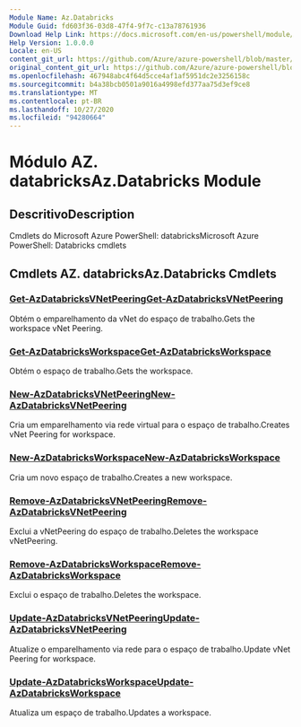 ```yaml
---
Module Name: Az.Databricks
Module Guid: fd603f36-03d8-47f4-9f7c-c13a78761936
Download Help Link: https://docs.microsoft.com/en-us/powershell/module/az.databricks
Help Version: 1.0.0.0
Locale: en-US
content_git_url: https://github.com/Azure/azure-powershell/blob/master/src/Databricks/help/Az.Databricks.md
original_content_git_url: https://github.com/Azure/azure-powershell/blob/master/src/Databricks/help/Az.Databricks.md
ms.openlocfilehash: 467948abc4f64d5cce4af1af5951dc2e3256158c
ms.sourcegitcommit: b4a38bcb0501a9016a4998efd377aa75d3ef9ce8
ms.translationtype: MT
ms.contentlocale: pt-BR
ms.lasthandoff: 10/27/2020
ms.locfileid: "94280664"
---
```

# <span data-ttu-id="a8e80-101">Módulo AZ. databricks</span><span class="sxs-lookup"><span data-stu-id="a8e80-101">Az.Databricks Module</span></span>
## <span data-ttu-id="a8e80-102">Descritivo</span><span class="sxs-lookup"><span data-stu-id="a8e80-102">Description</span></span>
<span data-ttu-id="a8e80-103">Cmdlets do Microsoft Azure PowerShell: databricks</span><span class="sxs-lookup"><span data-stu-id="a8e80-103">Microsoft Azure PowerShell: Databricks cmdlets</span></span>

## <span data-ttu-id="a8e80-104">Cmdlets AZ. databricks</span><span class="sxs-lookup"><span data-stu-id="a8e80-104">Az.Databricks Cmdlets</span></span>
### [<span data-ttu-id="a8e80-105">Get-AzDatabricksVNetPeering</span><span class="sxs-lookup"><span data-stu-id="a8e80-105">Get-AzDatabricksVNetPeering</span></span>](Get-AzDatabricksVNetPeering.md)
<span data-ttu-id="a8e80-106">Obtém o emparelhamento da vNet do espaço de trabalho.</span><span class="sxs-lookup"><span data-stu-id="a8e80-106">Gets the workspace vNet Peering.</span></span>

### [<span data-ttu-id="a8e80-107">Get-AzDatabricksWorkspace</span><span class="sxs-lookup"><span data-stu-id="a8e80-107">Get-AzDatabricksWorkspace</span></span>](Get-AzDatabricksWorkspace.md)
<span data-ttu-id="a8e80-108">Obtém o espaço de trabalho.</span><span class="sxs-lookup"><span data-stu-id="a8e80-108">Gets the workspace.</span></span>

### [<span data-ttu-id="a8e80-109">New-AzDatabricksVNetPeering</span><span class="sxs-lookup"><span data-stu-id="a8e80-109">New-AzDatabricksVNetPeering</span></span>](New-AzDatabricksVNetPeering.md)
<span data-ttu-id="a8e80-110">Cria um emparelhamento via rede virtual para o espaço de trabalho.</span><span class="sxs-lookup"><span data-stu-id="a8e80-110">Creates vNet Peering for workspace.</span></span>

### [<span data-ttu-id="a8e80-111">New-AzDatabricksWorkspace</span><span class="sxs-lookup"><span data-stu-id="a8e80-111">New-AzDatabricksWorkspace</span></span>](New-AzDatabricksWorkspace.md)
<span data-ttu-id="a8e80-112">Cria um novo espaço de trabalho.</span><span class="sxs-lookup"><span data-stu-id="a8e80-112">Creates a new workspace.</span></span>

### [<span data-ttu-id="a8e80-113">Remove-AzDatabricksVNetPeering</span><span class="sxs-lookup"><span data-stu-id="a8e80-113">Remove-AzDatabricksVNetPeering</span></span>](Remove-AzDatabricksVNetPeering.md)
<span data-ttu-id="a8e80-114">Exclui a vNetPeering do espaço de trabalho.</span><span class="sxs-lookup"><span data-stu-id="a8e80-114">Deletes the workspace vNetPeering.</span></span>

### [<span data-ttu-id="a8e80-115">Remove-AzDatabricksWorkspace</span><span class="sxs-lookup"><span data-stu-id="a8e80-115">Remove-AzDatabricksWorkspace</span></span>](Remove-AzDatabricksWorkspace.md)
<span data-ttu-id="a8e80-116">Exclui o espaço de trabalho.</span><span class="sxs-lookup"><span data-stu-id="a8e80-116">Deletes the workspace.</span></span>

### [<span data-ttu-id="a8e80-117">Update-AzDatabricksVNetPeering</span><span class="sxs-lookup"><span data-stu-id="a8e80-117">Update-AzDatabricksVNetPeering</span></span>](Update-AzDatabricksVNetPeering.md)
<span data-ttu-id="a8e80-118">Atualize o emparelhamento via rede para o espaço de trabalho.</span><span class="sxs-lookup"><span data-stu-id="a8e80-118">Update vNet Peering for workspace.</span></span>

### [<span data-ttu-id="a8e80-119">Update-AzDatabricksWorkspace</span><span class="sxs-lookup"><span data-stu-id="a8e80-119">Update-AzDatabricksWorkspace</span></span>](Update-AzDatabricksWorkspace.md)
<span data-ttu-id="a8e80-120">Atualiza um espaço de trabalho.</span><span class="sxs-lookup"><span data-stu-id="a8e80-120">Updates a workspace.</span></span>

